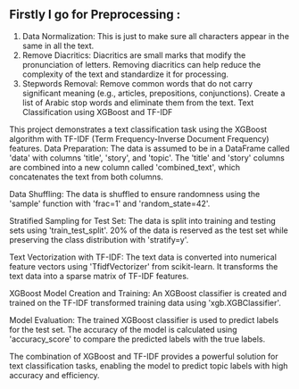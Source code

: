 ## Firstly I go for Preprocessing :
  1) Data Normalization: This is just to make sure all characters appear in the same in all the text.
  2) Remove Diacritics: Diacritics are small marks that modify the pronunciation of letters. Removing diacritics can help reduce the complexity of the text and standardize it for processing.
  3) Stepwords Removal: Remove common words that do not carry significant meaning (e.g., articles, prepositions, conjunctions). Create a list of Arabic stop words and eliminate them from the text.
<heading>Text Classification using XGBoost and TF-IDF</heading>

<paragraph>
  This project demonstrates a text classification task using the XGBoost algorithm with TF-IDF (Term Frequency-Inverse Document Frequency) features.
</paragraph>

<steps>
  <step number="1">Data Preparation:</step>
  <content>
    <paragraph>
      The data is assumed to be in a DataFrame called 'data' with columns 'title', 'story', and 'topic'. The 'title' and 'story' columns are combined into a new column called 'combined_text', which concatenates the text from both columns.
    </paragraph>
  </content>
  
  <step number="2">Data Shuffling:</step>
  <content>
    <paragraph>
      The data is shuffled to ensure randomness using the 'sample' function with 'frac=1' and 'random_state=42'.
    </paragraph>
  </content>
  
  <step number="3">Stratified Sampling for Test Set:</step>
  <content>
    <paragraph>
      The data is split into training and testing sets using 'train_test_split'. 20% of the data is reserved as the test set while preserving the class distribution with 'stratify=y'.
    </paragraph>
  </content>
  
  <step number="4">Text Vectorization with TF-IDF:</step>
  <content>
    <paragraph>
      The text data is converted into numerical feature vectors using 'TfidfVectorizer' from scikit-learn. It transforms the text data into a sparse matrix of TF-IDF features.
    </paragraph>
  </content>
  
  <step number="5">XGBoost Model Creation and Training:</step>
  <content>
    <paragraph>
      An XGBoost classifier is created and trained on the TF-IDF transformed training data using 'xgb.XGBClassifier'.
    </paragraph>
  </content>
  
  <step number="6">Model Evaluation:</step>
  <content>
    <paragraph>
      The trained XGBoost classifier is used to predict labels for the test set. The accuracy of the model is calculated using 'accuracy_score' to compare the predicted labels with the true labels.
    </paragraph>
  </content>
</steps>

<conclusion>
  <paragraph>
    The combination of XGBoost and TF-IDF provides a powerful solution for text classification tasks, enabling the model to predict topic labels with high accuracy and efficiency.
  </paragraph>
</conclusion>
